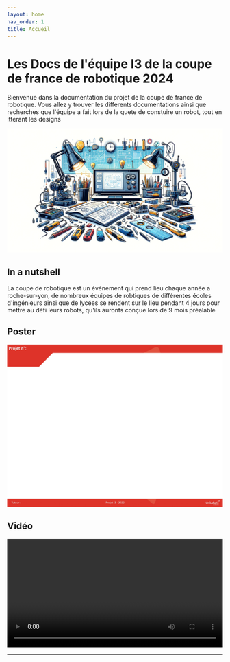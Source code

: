 ```yaml
---
layout: home
nav_order: 1
title: Accueil
---
```


# Les Docs de l'équipe I3 de la coupe de france de robotique 2024

Bienvenue dans la documentation du projet de la coupe de france de robotique. Vous allez y trouver les differents documentations ainsi que recherches que l'équipe a fait lors de la quete de constuire un robot, tout en itterant les designs

![Illustration vectorielle colorée avec un fond blanc, montrant un atelier équipé pour un projet de conception mécanique, électronique et informatique](images/illustration.png)

## In a nutshell

La coupe de robotique est un événement qui prend lieu chaque année a roche-sur-yon,
de nombreux équipes de robtiques de différentes écoles d'ingénieurs ainsi que de lycées se 
rendent sur le lieu pendant 4 jours pour mettre au défi leurs robots, qu'ils auronts conçue lors de 9 mois préalable 

## Poster

![Poster projet](images/poster.jpg)

## Vidéo

<video src="images/intro_unimakers.webm" controls title="Title"  style="width: 100%;"></video>

---